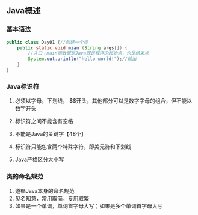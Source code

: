 ## Java概述



### 基本语法



```java
public class Day01 {//创建一个类
    public static void mian (String args[]) {
        //入口：main函数既是Java既是程序的起始点，也是结束点 
        System.out.println("hello world!");//输出
    }
}
```



### Java标识符

1.  必须以字母，下划线， $$开头，其他部分可以是数字字母的组合，但不能以数字开头

2.  标识符之间不能含有空格

3.  不能是Java的关键字【48个】

4.  标识符只能包含两个特殊字符，即美元符和下划线

5.  Java严格区分大小写

### 类的命名规范

1.  遵循Java本身的命名规范
2.  见名知意，常用取简，专用取繁
3.  如果是一个单词，单词首字母大写；如果是多个单词首字母大写

